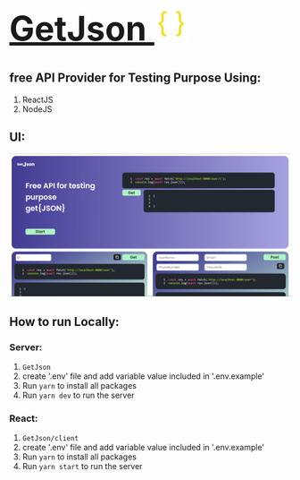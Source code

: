 [<h1 style="font-size:60px; width:100%;">GetJson <img src="./appicon.png" style="width:60px;" alt="app Icon"/></h1>](./appicon.png)
## free API Provider for Testing Purpose Using:
1. ReactJS
2. NodeJS

## UI:
[<img src="interface/Home.png" alt="Home"></img>](interface/Home.png)

## How to run Locally:

### Server:
1. `GetJson`
2. create '.env' file and add variable value included in '.env.example'
3. Run `yarn` to install all packages
4. Run `yarn dev` to run the server

### React:
1. `GetJson/client`
2. create '.env' file and add variable value included in '.env.example'
3. Run `yarn` to install all packages
4. Run `yarn start` to run the server